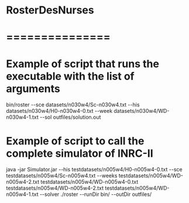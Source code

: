 # RosterDesNurses
# ===============

# Example of script that runs the executable with the list of arguments

bin/roster --sce datasets/n030w4/Sc-n030w4.txt --his datasets/n030w4/H0-n030w4-0.txt --week datasets/n030w4/WD-n030w4-1.txt --sol outfiles/solution.out

# Example of script to call the complete simulator of INRC-II

java -jar Simulator.jar --his testdatasets/n005w4/H0-n005w4-0.txt --sce testdatasets/n005w4/Sc-n005w4.txt --weeks testdatasets/n005w4/WD-n005w4-2.txt testdatasets/n005w4/WD-n005w4-0.txt testdatasets/n005w4/WD-n005w4-2.txt testdatasets/n005w4/WD-n005w4-1.txt --solver ./roster --runDir bin/ --outDir outfiles/ 
